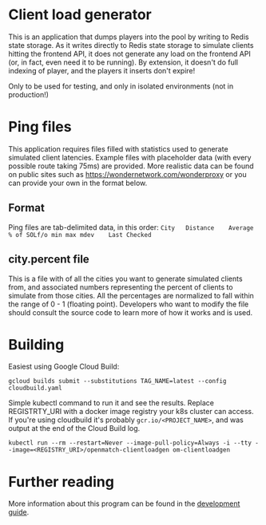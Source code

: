 # Client load generator

This is an application that dumps players into the pool by writing to Redis state storage. As it writes directly to Redis state storage to simulate clients hitting the frontend API, it does not generate any load on the frontend API (or, in fact, even need it to be running).  By extension, it doesn't do full indexing of player, and the players it inserts don't expire!

Only to be used for testing, and only in isolated environments (not in production!)

# Ping files
This application requires files filled with statistics used to generate simulated client latencies.  Example files with placeholder data (with every possible route taking 75ms) are provided.  More realistic data can be found on public sites such as https://wondernetwork.com/wonderproxy or you can provide your own in the format below.

## Format
Ping files are tab-delimited data, in this order:
`City	Distance	Average	% of SOLf/o	min	max	mdev	Last Checked`

## city.percent file
This is a file with of all the cities you want to generate simulated clients from, and associated numbers representing the percent of clients to simulate from those cities. All the percentages are normalized to fall within the range of 0 - 1 (floating point). Developers who want to modify the file should consult the source code to learn more of how it works and is used. 

# Building
Easiest using Google Cloud Build:
```
gcloud builds submit --substitutions TAG_NAME=latest --config cloudbuild.yaml
```

Simple kubectl command to run it and see the results.  Replace REGISTRTY_URI with a docker image registry your k8s cluster can access.  If you're using cloudbuild it's probably `gcr.io/<PROJECT_NAME>`, and was output at the end of the Cloud Build log.
```
kubectl run --rm --restart=Never --image-pull-policy=Always -i --tty --image=<REGISTRY_URI>/openmatch-clientloadgen om-clientloadgen
```

# Further reading
More information about this program can be found in the [development guide](../../../docs/development.md).
